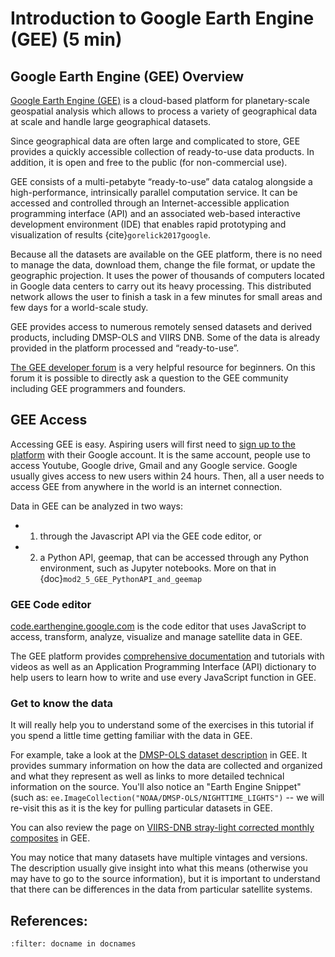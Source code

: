 # Introduction to Google Earth Engine (GEE) (5 min)

## Google Earth Engine (GEE) Overview

<div class="alert alert-success">
<a href="https://earthengine.google.com/" class="alert-link">Google Earth Engine (GEE)</a> is a cloud-based platform for planetary-scale geospatial analysis which allows to process a variety of geographical data at scale and handle large geographical datasets. 
</div>

Since geographical data are often large and complicated to store, GEE provides a quickly accessible collection of ready-to-use data products. In addition, it is open and free to the public (for non-commercial use).

GEE consists of a multi-petabyte “ready-to-use” data catalog alongside a high-performance, intrinsically parallel computation service. It can be accessed and controlled through an Internet-accessible application programming interface (API) and an associated web-based interactive development environment (IDE) that enables rapid prototyping and visualization of results {cite}`gorelick2017google`.

Because all the datasets are available on the GEE platform, there is no need to manage the data, download them, change the file format, or update the geographic projection. It uses the power of thousands of computers located in Google data centers to carry out its heavy processing. This distributed network allows the user to finish a task in a few minutes for small areas and few days for a world-scale study. 

GEE provides access to numerous remotely sensed datasets and derived products, including DMSP-OLS and VIIRS DNB. Some of the data is already provided  in the platform processed and “ready-to-use”. 

<div class="alert alert-success">
<a href="https://groups.google.com/u/1/g/google-earth-engine-developers?pli=1" class="alert-link">The GEE developer forum</a> is a very helpful resource for beginners. On this forum it is possible to directly ask a question to the GEE community including GEE programmers and founders. 
</div>

## GEE Access
Accessing GEE is easy. Aspiring users will first need to <a href="https://signup.earthengine.google.com/" class="alert-link">sign up to the platform</a> with their Google account. It is the same account, people use to access Youtube, Google drive, Gmail and any Google service. Google usually gives access to new users within 24 hours. Then, all a user needs to access GEE from anywhere in the world is an internet connection.

Data in GEE can be analyzed in two ways:  
- 1) through the Javascript API via the GEE code editor, or 
- 2) a Python API, geemap, that can be accessed through any Python environment, such as Jupyter notebooks. More on that in {doc}`mod2_5_GEE_PythonAPI_and_geemap`

### GEE Code editor
<a href="https://code.earthengine.google.com/">code.earthengine.google.com</a> is the code editor that uses JavaScript to access, transform, analyze, visualize and manage satellite data in GEE.

<div class="alert alert-success">
The GEE platform provides <a href="https://developers.google.com/earth-engine/" class="alert-link">comprehensive documentation</a> and tutorials with videos as well as an  Application Programming Interface (API) dictionary to help users to learn how to write and use every JavaScript function in GEE.
</div>

### Get to know the data
It will really help you to understand some of the exercises in this tutorial if you spend a little time getting familiar with the data in GEE.

For example, take a look at the <a href="https://developers.google.com/earth-engine/datasets/catalog/NOAA_DMSP-OLS_NIGHTTIME_LIGHTS">DMSP-OLS dataset description</a> in GEE. It provides summary information on how the data are collected and organized and what they represent as well as links to more detailed technical information on the source. You'll also notice an "Earth Engine Snippet" (such as: `ee.ImageCollection("NOAA/DMSP-OLS/NIGHTTIME_LIGHTS")` -- we will re-visit this as it is the key for pulling particular datasets in GEE.

You can also review the page on <a href="https://developers.google.com/earth-engine/datasets/catalog/NOAA_VIIRS_DNB_MONTHLY_V1_VCMSLCFG">VIIRS-DNB stray-light corrected monthly composites</a> in GEE.

You may notice that many datasets have multiple vintages and versions. The description usually give insight into what this means (otherwise you may have to go to the source information), but it is important to understand that there can be differences in the data from particular satellite systems.

## References:
```{bibliography} ../references.bib
:filter: docname in docnames
```


```python

```
